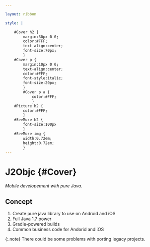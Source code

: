 ```yaml
---

layout: ribbon

style: |

    #Cover h2 {
        margin:30px 0 0;
        color:#FFF;
        text-align:center;
        font-size:70px;
        }
    #Cover p {
        margin:10px 0 0;
        text-align:center;
        color:#FFF;
        font-style:italic;
        font-size:20px;
        }
        #Cover p a {
            color:#FFF;
            }
    #Picture h2 {
        color:#FFF;
        }
    #SeeMore h2 {
        font-size:100px
        }
    #SeeMore img {
        width:0.72em;
        height:0.72em;
        }
---
```


# J2Objc {#Cover}

*Mobile developement with pure Java.*


## Concept

1. Create pure java library to use on Android and iOS
2. Full Java 1.7 power
3. Gradle-powered builds
4. Common business code for Andorid and iOS

{:.note}
There could be some problems with porting legacy projects.
